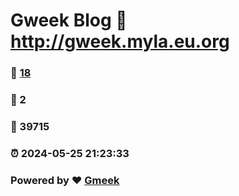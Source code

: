 # Gweek Blog :link: http://gweek.myla.eu.org 
### :page_facing_up: [18](http://gweek.myla.eu.org/tag.html) 
### :speech_balloon: 2 
### :hibiscus: 39715 
### :alarm_clock: 2024-05-25 21:23:33 
### Powered by :heart: [Gmeek](https://github.com/Meekdai/Gmeek)
